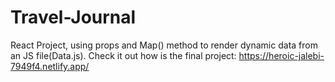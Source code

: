 # Travel-Journal
React Project, using props and Map() method to render dynamic data from an JS file(Data.js).
Check it out how is the final project: https://heroic-jalebi-7949f4.netlify.app/
